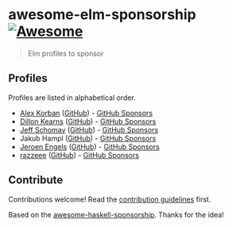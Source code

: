 # awesome-elm-sponsorship [![Awesome](https://awesome.re/badge.svg)](https://awesome.re)

> Elm profiles to sponsor


## Profiles

Profiles are listed in alphabetical order.

* [Alex Korban](https://korban.net/elm/about) ([GitHub](https://github.com/alexkorban)) - [GitHub Sponsors](https://github.com/sponsors/alexkorban)
* [Dillon Kearns](https://incrementalelm.com) ([GitHub](https://github.com/dillonkearns)) - [GitHub Sponsors](https://github.com/sponsors/dillonkearns)
* [Jeff Schomay](http://elmnarrativeengine.com/) ([GitHub](https://github.com/jschomay)) - [GitHub Sponsors](https://github.com/sponsors/jschomay)
* Jakub Hampl ([GitHub](https://github.com/gampleman)) - [GitHub Sponsors](https://github.com/sponsors/gampleman)
* [Jeroen Engels](https://jfmengels.net/) ([GitHub](https://github.com/jfmengels/)) - [GitHub Sponsors](https://github.com/sponsors/jfmengels)
* [razzeee](https://twitter.com/Razzee) ([GitHub](https://github.com/razzeee/)) - [GitHub Sponsors](https://github.com/sponsors/razzeee)


## Contribute

Contributions welcome! Read the [contribution guidelines](contributing.md) first.

Based on the [awesome-haskell-sponsorship](https://github.com/kowainik/awesome-haskell-sponsorship). Thanks for the idea!
